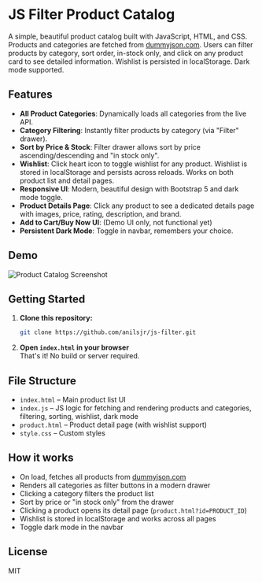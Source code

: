 # JS Filter Product Catalog

A simple, beautiful product catalog built with JavaScript, HTML, and CSS. Products and categories are fetched from [dummyjson.com](https://dummyjson.com/). Users can filter products by category, sort order, in-stock only, and click on any product card to see detailed information. Wishlist is persisted in localStorage. Dark mode supported.

## Features

- **All Product Categories**: Dynamically loads all categories from the live API.
- **Category Filtering**: Instantly filter products by category (via "Filter" drawer).
- **Sort by Price & Stock**: Filter drawer allows sort by price ascending/descending and "in stock only".
- **Wishlist**: Click heart icon to toggle wishlist for any product. Wishlist is stored in localStorage and persists across reloads. Works on both product list and detail pages.
- **Responsive UI**: Modern, beautiful design with Bootstrap 5 and dark mode toggle.
- **Product Details Page**: Click any product to see a dedicated details page with images, price, rating, description, and brand.
- **Add to Cart/Buy Now UI**: (Demo UI only, not functional yet)
- **Persistent Dark Mode**: Toggle in navbar, remembers your choice.

## Demo

![Product Catalog Screenshot](screenshot.png) <!-- Add your screenshot file -->

## Getting Started

1. **Clone this repository:**
   ```sh
   git clone https://github.com/anilsjr/js-filter.git
   ```
2. **Open `index.html` in your browser**  
   That's it! No build or server required.

## File Structure

- `index.html` – Main product list UI
- `index.js` – JS logic for fetching and rendering products and categories, filtering, sorting, wishlist, dark mode
- `product.html` – Product detail page (with wishlist support)
- `style.css` – Custom styles

## How it works

- On load, fetches all products from [dummyjson.com](https://dummyjson.com/products?limit=1000)
- Renders all categories as filter buttons in a modern drawer
- Clicking a category filters the product list
- Sort by price or "in stock only" from the drawer
- Clicking a product opens its detail page (`product.html?id=PRODUCT_ID`)
- Wishlist is stored in localStorage and works across all pages
- Toggle dark mode in the navbar

## License

MIT
